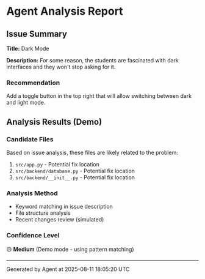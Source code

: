 # Agent Analysis Report

## Issue Summary
**Title:** Dark Mode

**Description:**
For some reason, the students are fascinated with dark interfaces and they won't stop asking for it.

### Recommendation

Add a toggle button in the top right that will allow switching between dark and light mode.

## Analysis Results (Demo)

### Candidate Files
Based on issue analysis, these files are likely related to the problem:

1. `src/app.py` - Potential fix location
2. `src/backend/database.py` - Potential fix location
3. `src/backend/__init__.py` - Potential fix location

### Analysis Method
- Keyword matching in issue description
- File structure analysis  
- Recent changes review (simulated)

### Confidence Level
🟡 **Medium** (Demo mode - using pattern matching)

---
Generated by Agent at 2025-08-11 18:05:20 UTC
